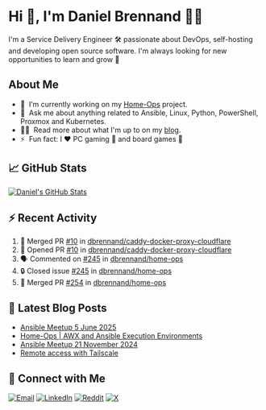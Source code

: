 # Hi 👋, I'm Daniel Brennand 👨‍💻

I'm a Service Delivery Engineer 🛠 passionate about DevOps, self-hosting and developing open source software. I'm always looking for new opportunities to learn and grow 🌱

## About Me

- 🔭 &nbsp;I’m currently working on my [Home-Ops](https://github.com/dbrennand/home-ops) project.
- 💬 &nbsp;Ask me about anything related to Ansible, Linux, Python, PowerShell, Proxmox and Kubernetes.
- 👨‍💻 &nbsp;Read more about what I'm up to on my [blog](https://dbren.uk).
- ⚡ &nbsp;Fun fact: I ❤️ PC gaming 👾 and board games 🎲

## 📈 GitHub Stats

[![Daniel's GitHub Stats](https://github-readme-stats.vercel.app/api?username=dbrennand&show_icons=true&count_private=true&hide_border=true&theme=dark)](https://github.com/anuraghazra/github-readme-stats)

## ⚡ Recent Activity

<!--START_SECTION:activity-->
1. 🎉 Merged PR [#10](https://github.com/dbrennand/caddy-docker-proxy-cloudflare/pull/10) in [dbrennand/caddy-docker-proxy-cloudflare](https://github.com/dbrennand/caddy-docker-proxy-cloudflare)
2. 💪 Opened PR [#10](https://github.com/dbrennand/caddy-docker-proxy-cloudflare/pull/10) in [dbrennand/caddy-docker-proxy-cloudflare](https://github.com/dbrennand/caddy-docker-proxy-cloudflare)
3. 🗣 Commented on [#245](https://github.com/dbrennand/home-ops/issues/245#issuecomment-3299737757) in [dbrennand/home-ops](https://github.com/dbrennand/home-ops)
4. 🔒 Closed issue [#245](https://github.com/dbrennand/home-ops/issues/245) in [dbrennand/home-ops](https://github.com/dbrennand/home-ops)
5. 🎉 Merged PR [#254](https://github.com/dbrennand/home-ops/pull/254) in [dbrennand/home-ops](https://github.com/dbrennand/home-ops)
<!--END_SECTION:activity-->

## 📝 Latest Blog Posts

<!-- BLOG-POST-LIST:START -->
- [Ansible Meetup 5 June 2025](https://dbren.uk/blog/ansible-meetup-5-june/)
- [Home-Ops | AWX and Ansible Execution Environments](https://dbren.uk/blog/homeops-ansible-ee/)
- [Ansible Meetup 21 November 2024](https://dbren.uk/blog/ansible-meetup-21-november/)
- [Remote access with Tailscale](https://dbren.uk/blog/tailscale/)
<!-- BLOG-POST-LIST:END -->

## 💬 Connect with Me

[![Email](https://img.shields.io/badge/Email-D14836?style=flat&logo=gmail&logoColor=white)](mailto:contact@danielbrennand.com) [![LinkedIn](https://img.shields.io/badge/Linkedin-%230077B5.svg?style=flat&logo=linkedin&logoColor=white)](https://www.linkedin.com/in/dbrenuk) [![Reddit](https://img.shields.io/badge/Reddit-FF4500?style=flat&logo=reddit&logoColor=white)](https://www.reddit.com/user/dbrenuk) [![X](https://img.shields.io/badge/X-%23000000.svg?style=flat&logo=X&logoColor=white)](https://twitter.com/dbrenuk)
